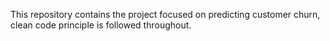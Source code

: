 This repository contains the project focused on predicting customer churn, clean code principle is followed throughout.
